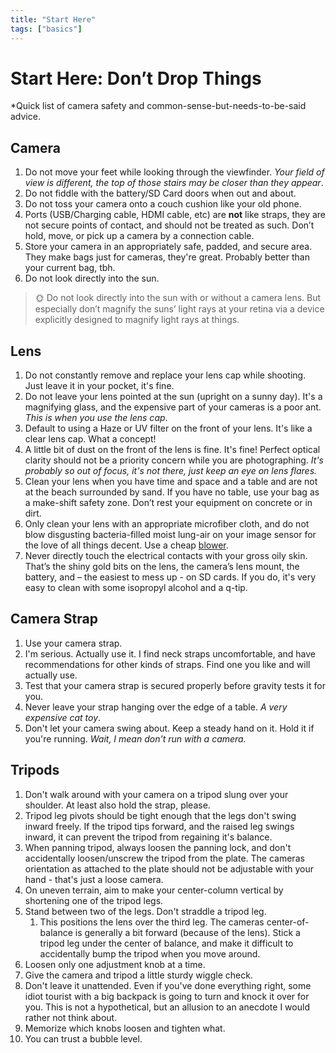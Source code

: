 ```yaml
---
title: "Start Here"
tags: ["basics"]
---
```

# Start Here: Don’t Drop Things

*Quick list of camera safety and common-sense-but-needs-to-be-said advice.

## Camera

1. Do not move your feet while looking through the viewfinder. *Your field of view is different, the top of those stairs may be closer than they appear*.
2. Do not fiddle with the battery/SD Card doors when out and about.
3. Do not toss your camera onto a couch cushion like your old phone.
4. Ports (USB/Charging cable, HDMI cable, etc) are **not** like straps, they are not secure points of contact, and should not be treated as such. Don’t hold, move, or pick up a camera by a connection cable.
5. Store your camera in an appropriately safe, padded, and secure area. They make bags just for cameras, they're great. Probably better than your current bag, tbh.
6. Do not look directly into the sun.

> 🌞 Do not look directly into the sun with or without a camera lens. But especially don’t magnify the suns’ light rays at your retina via a device explicitly designed to magnify light rays at things.

## Lens

1. Do not constantly remove and replace your lens cap while shooting. Just leave it in your pocket, it's fine.
2. Do not leave your lens pointed at the sun (upright on a sunny day). It's a magnifying glass, and the expensive part of your cameras is a poor ant. *This is when you use the lens cap*.
3. Default to using a Haze or UV filter on the front of your lens. It's like a clear lens cap. What a concept!
4. A little bit of dust on the front of the lens is fine. It's fine! Perfect optical clarity should not be a priority concern while you are photographing. *It's probably so out of focus, it's not there, just keep an eye on lens flares.*
5. Clean your lens when you have time and space and a table and are not at the beach surrounded by sand. If you have no table, use your bag as a make-shift safety zone. Don’t rest your equipment on concrete or in dirt.
6. Only clean your lens with an appropriate microfiber cloth, and do not blow disgusting bacteria-filled moist lung-air on your image sensor for the love of all things decent. Use a cheap [blower](https://www.amazon.com/s?k=small+electronics+bulb+blower&crid=30V0I990L9VQ9&sprefix=small+electronics+bulb+blower%2Caps%2C65&ref=nb_sb_noss).
7. Never directly touch the electrical contacts with your gross oily skin. That’s the shiny gold bits on the lens, the camera’s lens mount, the battery, and – the easiest to mess up - on SD cards. If you do, it's very easy to clean with some isopropyl alcohol and a q-tip.

## Camera Strap

1. Use your camera strap.
2. I'm serious. Actually use it. I find neck straps uncomfortable, and have recommendations for other kinds of straps. Find one you like and will actually use.
3. Test that your camera strap is secured properly before gravity tests it for you.
4. Never leave your strap hanging over the edge of a table. *A very expensive cat toy*.
5. Don't let your camera swing about. Keep a steady hand on it. Hold it if you're running. *Wait, I mean don't run with a camera.*

## Tripods

1. Don't walk around with your camera on a tripod slung over your shoulder. At least also hold the strap, please.
2. Tripod leg pivots should be tight enough that the legs don't swing inward freely. If the tripod tips forward, and the raised leg swings inward, it can prevent the tripod from regaining it's balance.
3. When panning tripod, always loosen the panning lock, and don't accidentally loosen/unscrew the tripod from the plate. The cameras orientation as attached to the plate should not be adjustable with your hand - that's just a loose camera.
4. On uneven terrain, aim to make your center-column vertical by shortening one of the tripod legs.
5. Stand between two of the legs. Don't straddle a tripod leg.
    1. This positions the lens over the third leg. The cameras center-of-balance is generally a bit forward (because of the lens). Stick a tripod leg under the center of balance, and make it difficult to accidentally bump the tripod when you move around.
6. Loosen only one adjustment knob at a time.
7. Give the camera and tripod a little sturdy wiggle check.
8. Don't leave it unattended. Even if you've done everything right, some idiot tourist with a big backpack is going to turn and knock it over for you. This is not a hypothetical, but an allusion to an anecdote I would rather not think about.
9. Memorize which knobs loosen and tighten what.
10. You can trust a bubble level.

